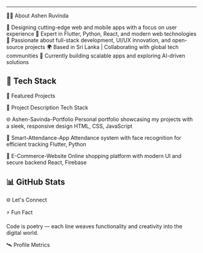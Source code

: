 
---
👨‍💻 About Ashen Ruvinda

💼 Designing cutting-edge web and mobile apps with a focus on user experience
📱 Expert in Flutter, Python, React, and modern web technologies
🧠 Passionate about full-stack development, UI/UX innovation, and open-source projects
🌍 Based in Sri Lanka | Collaborating with global tech communities
🎯 Currently building scalable apps and exploring AI-driven solutions


🚀 Tech Stack
---
🧠 Featured Projects



🚀 Project
Description
Tech Stack



🌐 Ashen-Savinda-Portfolio
Personal portfolio showcasing my projects with a sleek, responsive design
HTML, CSS, JavaScript


📱 Smart-Attendance-App
Attendance system with face recognition for efficient tracking
Flutter, Python


🛒 E-Commerce-Website
Online shopping platform with modern UI and secure backend
React, Firebase



📊 GitHub Stats
---
🌐 Let's Connect

⚡ Fun Fact

Code is poetry — each line weaves functionality and creativity into the digital world.


🛰️ Profile Metrics
